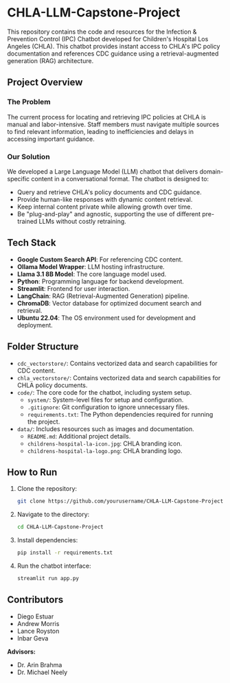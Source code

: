 # CHLA-LLM-Capstone-Project

This repository contains the code and resources for the Infection & Prevention Control (IPC) Chatbot developed for Children's Hospital Los Angeles (CHLA). This chatbot provides instant access to CHLA's IPC policy documentation and references CDC guidance using a retrieval-augmented generation (RAG) architecture. 

## Project Overview

### The Problem
The current process for locating and retrieving IPC policies at CHLA is manual and labor-intensive. Staff members must navigate multiple sources to find relevant information, leading to inefficiencies and delays in accessing important guidance.

### Our Solution
We developed a Large Language Model (LLM) chatbot that delivers domain-specific content in a conversational format. The chatbot is designed to:
- Query and retrieve CHLA's policy documents and CDC guidance.
- Provide human-like responses with dynamic content retrieval.
- Keep internal content private while allowing growth over time.
- Be "plug-and-play" and agnostic, supporting the use of different pre-trained LLMs without costly retraining.

## Tech Stack

- **Google Custom Search API**: For referencing CDC content.
- **Ollama Model Wrapper**: LLM hosting infrastructure.
- **Llama 3.1 8B Model**: The core language model used.
- **Python**: Programming language for backend development.
- **Streamlit**: Frontend for user interaction.
- **LangChain**: RAG (Retrieval-Augmented Generation) pipeline.
- **ChromaDB**: Vector database for optimized document search and retrieval.
- **Ubuntu 22.04**: The OS environment used for development and deployment.

## Folder Structure

- `cdc_vectorstore/`: Contains vectorized data and search capabilities for CDC content.
- `chla_vectorstore/`: Contains vectorized data and search capabilities for CHLA policy documents.
- `code/`: The core code for the chatbot, including system setup.
  - `system/`: System-level files for setup and configuration.
  - `.gitignore`: Git configuration to ignore unnecessary files.
  - `requirements.txt`: The Python dependencies required for running the project.
- `data/`: Includes resources such as images and documentation.
  - `README.md`: Additional project details.
  - `childrens-hospital-la-icon.jpg`: CHLA branding icon.
  - `childrens-hospital-la-logo.png`: CHLA branding logo.

## How to Run

1. Clone the repository:
    ```bash
    git clone https://github.com/yourusername/CHLA-LLM-Capstone-Project.git
    ```
2. Navigate to the directory:
    ```bash
    cd CHLA-LLM-Capstone-Project
    ```
3. Install dependencies:
    ```bash
    pip install -r requirements.txt
    ```
4. Run the chatbot interface:
    ```bash
    streamlit run app.py
    ```

## Contributors

- Diego Estuar
- Andrew Morris
- Lance Royston
- Inbar Geva

**Advisors:**
- Dr. Arin Brahma
- Dr. Michael Neely
